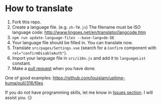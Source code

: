 # How to translate

1. Fork this repo.
2. Create a language file. (e.g. `zh-TW.js`) The filename must be ISO language code: http://www.lingoes.net/en/translator/langcode.htm
3. `npm run update-language-files --base-lang=de-DE`
4. Your language file should be filled in. You can translate now.
5. Translate `src/pages/Settings.vue` (search for a `Confirm` component with `rel="confirmDisableAuth"`).
6. Import your language file in `src/i18n.js` and add it to `languageList` constant.
7. Make a [pull request](https://github.com/louislam/uptime-kuma/pulls) when you have done.

One of good examples:
https://github.com/louislam/uptime-kuma/pull/316/files

If you do not have programming skills, let me know in [Issues section](https://github.com/louislam/uptime-kuma/issues). I will assist you. 😏

